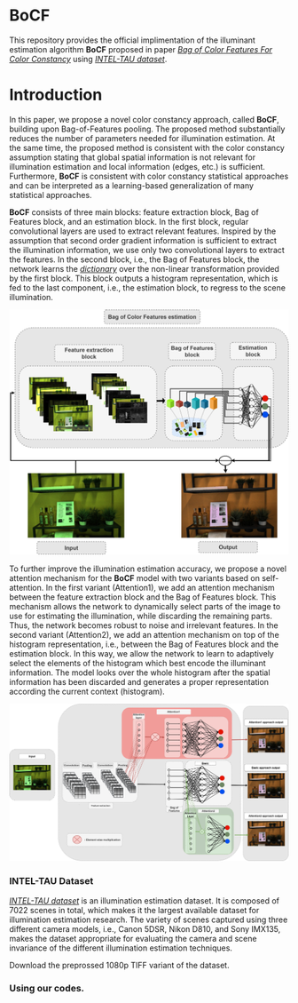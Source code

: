 # BoCF
This repository provides the official implimentation of the illuminant estimation algorithm **BoCF** proposed in paper *[Bag of Color Features For Color Constancy](https://ieeexplore.ieee.org/document/9130881)*  using *[INTEL-TAU dataset](http://urn.fi/urn:nbn:fi:att:f8b62270-d471-4036-b427-f21bce32b965)*. 

# Introduction
In this paper, we propose a novel color constancy approach, called **BoCF**, building upon Bag-of-Features pooling. The proposed method substantially reduces the number of parameters needed for illumination estimation. At the same time, the proposed method is consistent  with the color constancy assumption stating that global spatial information is not relevant for illumination estimation and local information (edges, etc.) is sufficient. Furthermore, **BoCF** is consistent with color constancy statistical approaches and can be interpreted as a learning-based generalization of many statistical approaches.

**BoCF** consists of three main blocks: feature extraction block, Bag of Features block, and an estimation block. In the first block, regular convolutional layers are used to extract relevant features. Inspired by the assumption that second order gradient information is sufficient to extract the illumination information, we use only two convolutional layers to extract the features.  In the second block, i.e., the Bag of Features block, the network learns the *[dictionary](https://arxiv.org/abs/1707.08105)* over the non-linear transformation provided by the first block. This block outputs a histogram representation, which is fed to the last component, i.e., the estimation block, to regress to the scene illumination. 

<p align="center">
  <img src="figures/intro22.jpg" width="600">
</p>

 To further improve the illumination estimation accuracy, we propose a novel attention mechanism for the **BoCF** model with two variants based on self-attention. In the first variant (Attention1), we add an attention mechanism between the feature extraction block and the Bag of Features block. This mechanism allows the network to dynamically select parts of the image to use for estimating the illumination, while discarding the remaining parts. Thus, the network becomes robust to noise and irrelevant features. In the second variant (Attention2), we add an attention mechanism on top of the histogram representation, i.e.,  between the Bag of Features block and the estimation block. In this way, we allow the network to learn to adaptively select the elements of the histogram which best encode the illuminant information. The model looks over the whole histogram after the spatial information has been discarded and generates a proper representation according the current context (histogram).

<p align="center">
  <img src="figures/TIP_ours.jpg" width="900">
</p>


### INTEL-TAU Dataset
*[INTEL-TAU dataset](http://urn.fi/urn:nbn:fi:att:f8b62270-d471-4036-b427-f21bce32b965)* is an illumination estimation dataset. It is composed of 7022 scenes in total, which makes it the largest available dataset for illumination estimation research. The variety of scenes captured using three different camera models, i.e., Canon 5DSR, Nikon D810, and Sony IMX135, makes the dataset appropriate for evaluating the camera and scene invariance of the different illumination estimation techniques. 

Download the preprossed 1080p TIFF variant of the dataset. 


### Using our codes.






